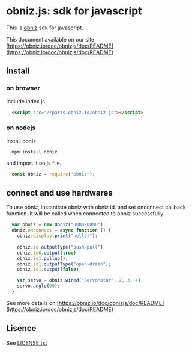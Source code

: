 # obniz.js: sdk for javascript

This is [obniz](https://obniz.io/) sdk for javascript.

This document available on our site [https://obniz.io/doc/obnizjs/doc/README](https://obniz.io/doc/obnizjs/doc/README)

## install

### on browser

Include index.js
```html
  <script src="//parts.obniz.io/obniz.js"></script>
```
### on nodejs
Install obniz
```shell
  npm install obniz
```
and import it on js file.
```javascript
  const Obniz = require('obniz');
```

## connect and use hardwares
To use obniz, instantiate obniz with obniz id. and set onconnect callback function. It will be called when connected to obniz successfully.
```javascript
  var obniz = new Obniz("0000-0000");
  obniz.onconnect = async function () {
    obniz.display.print("hello!");
    
    obniz.io.outputType("push-pull")
    obniz.io0.output(true)
    obniz.io1.pullup();
    obniz.io1.outputType("open-drain");
    obniz.io1.output(false);

    var servo = obniz.wired("ServoMotor", 2, 3, 4);
    servo.angle(90);
  }
```

See more details on [https://obniz.io/doc/obnizjs/doc/README](https://obniz.io/doc/obnizjs/doc/README)

## Lisence

See [LICENSE.txt](./LICENSE.txt)
